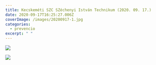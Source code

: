 ```yaml
---
title: Kecskeméti SZC SZéchenyi István Technikum (2020. 09. 17.)
date: 2020-09-17T16:25:27.006Z
coverImage: /images/20200917-1.jpg
categories:
  - prevencio
excerpt: " "
---
```

![](/images/20200917-2.jpg)

![](/images/20200917-3.jpg)

![]()